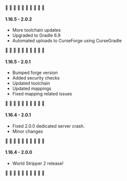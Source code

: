 👯 👯 👯 👯 👯 👯 👯 👯 👯 👯

#### **1.16.5 - 2.0.2**
* More toolchain updates
* Upgraded to Gradle 6.9
* Automated uploads to CurseForge using CurseGradle

👯 👯 👯 👯 👯 👯 👯 👯 👯 👯

#### **1.16.5 - 2.0.1**
* Bumped forge version
* Added security checks
* Updated toolchain
* Updated mappings
* Fixed mapping related issues

👯 👯 👯 👯 👯 👯 👯 👯 👯 👯

#### **1.16.4 - 2.0.1**  
* Fixed 2.0.0 dedicated server crash.  
* Minor changes  

👯 👯 👯 👯 👯 👯 👯 👯 👯 👯

#### **1.16.4 - 2.0.0**   
* World Stripper 2 release!  

👯 👯 👯 👯 👯 👯 👯 👯 👯 👯
